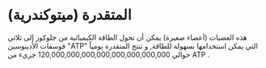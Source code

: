# المتقدرة (ميتوكندرية)

هذه العضيات (أعضاء صغيرة) يمكن أن تحول الطاقة الكيميائية من جلوكوز إلى ثلاثي
فوسفات الأدينوسين "ATP" التي يمكن استخدامها بسهولة للطاقة, و تنتج المتقدرة
يومياً حوالي 120,000,000,000,000,000,000,000,000 جزيء من ATP .
